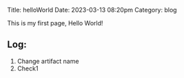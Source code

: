 Title: helloWorld
Date: 2023-03-13 08:20pm
Category: blog

This is my first page, Hello World!

## Log: 
1. Change artifact name
2. Check1